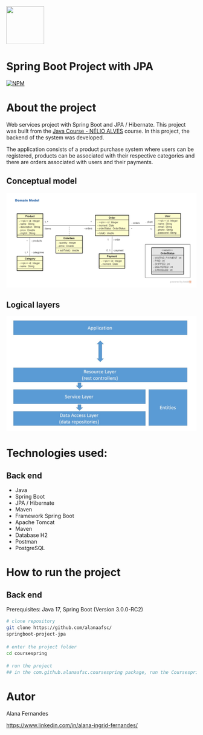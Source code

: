 <img src="https://cdn-images-1.medium.com/max/500/1*AbiX4LwtSNozoyfypcKvEg.png" width="100" height="100">

# Spring Boot Project with JPA
[![NPM](https://img.shields.io/npm/l/react)](https://github.com/alanaafsc/springboot-project-jpa/blob/main/LICENSE) 

# About the project

Web services project with Spring Boot and JPA / Hibernate. This project was built from the [Java Course - NÉLIO ALVES](https://www.udemy.com/course/java-curso-completo/ "Course website") course. In this project, the backend of the system was developed. 

The application consists of a product purchase system where users can be registered, products can be associated with their respective categories and there are orders associated with users and their payments.


## Conceptual model
![Conceptual model](https://github.com/alanaafsc/springboot-project-jpa/blob/main/assets/model.png)

## Logical layers
![Logical layers](https://github.com/alanaafsc/springboot-project-jpa/blob/main/assets/layers.png)


# Technologies used:
## Back end
- Java
- Spring Boot
- JPA / Hibernate
- Maven
- Framework Spring Boot
- Apache Tomcat
- Maven
- Database H2
- Postman
- PostgreSQL


# How to run the project

## Back end
Prerequisites: Java 17, Spring Boot (Version 3.0.0-RC2)

```bash
# clone repository
git clone https://github.com/alanaafsc/
springboot-project-jpa

# enter the project folder
cd coursespring

# run the project
## in the com.github.alanaafsc.coursespring package, run the CoursespringApplication.java file as Spring Boot app.
```

# Autor

Alana Fernandes

https://www.linkedin.com/in/alana-ingrid-fernandes/
